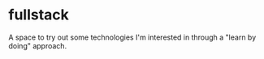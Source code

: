 # fullstack
A space to try out some technologies I'm interested in through a "learn by doing" approach.
